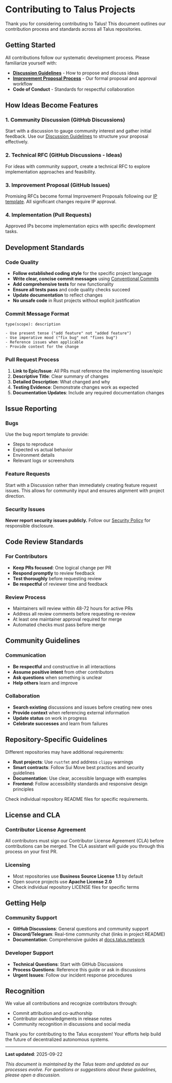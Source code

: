 # Contributing to Talus Projects

Thank you for considering contributing to Talus! This document outlines our contribution process and standards across all Talus repositories.

## Getting Started

All contributions follow our systematic development process. Please familiarize yourself with:

- **[Discussion Guidelines](https://github.com/Talus-Network/.github/blob/main/DISCUSSIONS.md)** - How to propose and discuss ideas
- **[Improvement Proposal Process](https://github.com/Talus-Network/.github/blob/main/IP_PROCESS.md)** - Our formal proposal and approval workflow
- **Code of Conduct** - Standards for respectful collaboration

## How Ideas Become Features

### 1. Community Discussion (GitHub Discussions)
Start with a discussion to gauge community interest and gather initial feedback. Use our [Discussion Guidelines](link) to structure your proposal effectively.

### 2. Technical RFC (GitHub Discussions - Ideas)
For ideas with community support, create a technical RFC to explore implementation approaches and feasibility.

### 3. Improvement Proposal (GitHub Issues)
Promising RFCs become formal Improvement Proposals following our [IP template](link). All significant changes require IP approval.

### 4. Implementation (Pull Requests)
Approved IPs become implementation epics with specific development tasks.

## Development Standards

### Code Quality
- **Follow established coding style** for the specific project language
- **Write clear, concise commit messages** using [Conventional Commits](https://www.conventionalcommits.org/)
- **Add comprehensive tests** for new functionality
- **Ensure all tests pass** and code quality checks succeed
- **Update documentation** to reflect changes
- **No unsafe code** in Rust projects without explicit justification

### Commit Message Format
```
type(scope): description

- Use present tense ("add feature" not "added feature")
- Use imperative mood ("fix bug" not "fixes bug")
- Reference issues when applicable
- Provide context for the change
```

### Pull Request Process
1. **Link to Epic/Issue**: All PRs must reference the implementing issue/epic
2. **Descriptive Title**: Clear summary of changes
3. **Detailed Description**: What changed and why
4. **Testing Evidence**: Demonstrate changes work as expected
5. **Documentation Updates**: Include any required documentation changes

## Issue Reporting

### Bugs
Use the bug report template to provide:
- Steps to reproduce
- Expected vs actual behavior
- Environment details
- Relevant logs or screenshots

### Feature Requests
Start with a Discussion rather than immediately creating feature request issues. This allows for community input and ensures alignment with project direction.

### Security Issues
**Never report security issues publicly.** Follow our [Security Policy](SECURITY.md) for responsible disclosure.

## Code Review Standards

### For Contributors
- **Keep PRs focused**: One logical change per PR
- **Respond promptly** to review feedback
- **Test thoroughly** before requesting review
- **Be respectful** of reviewer time and feedback

### Review Process
- Maintainers will review within 48-72 hours for active PRs
- Address all review comments before requesting re-review
- At least one maintainer approval required for merge
- Automated checks must pass before merge

## Community Guidelines

### Communication
- **Be respectful** and constructive in all interactions
- **Assume positive intent** from other contributors
- **Ask questions** when something is unclear
- **Help others** learn and improve

### Collaboration
- **Search existing** discussions and issues before creating new ones
- **Provide context** when referencing external information
- **Update status** on work in progress
- **Celebrate successes** and learn from failures

## Repository-Specific Guidelines

Different repositories may have additional requirements:

- **Rust projects**: Use `rustfmt` and address `clippy` warnings
- **Smart contracts**: Follow Sui Move best practices and security guidelines
- **Documentation**: Use clear, accessible language with examples
- **Frontend**: Follow accessibility standards and responsive design principles

Check individual repository README files for specific requirements.

## License and CLA

### Contributor License Agreement
All contributors must sign our Contributor License Agreement (CLA) before contributions can be merged. The CLA assistant will guide you through this process on your first PR.

### Licensing
- Most repositories use **Business Source License 1.1** by default
- Open source projects use **Apache License 2.0**
- Check individual repository LICENSE files for specific terms

## Getting Help

### Community Support
- **GitHub Discussions**: General questions and community support
- **Discord/Telegram**: Real-time community chat (links in project README)
- **Documentation**: Comprehensive guides at [docs.talus.network](https://docs.talus.network)

### Developer Support
- **Technical Questions**: Start with GitHub Discussions
- **Process Questions**: Reference this guide or ask in discussions
- **Urgent Issues**: Follow our incident response procedures

## Recognition

We value all contributions and recognize contributors through:
- Commit attribution and co-authorship
- Contributor acknowledgments in release notes
- Community recognition in discussions and social media

Thank you for contributing to the Talus ecosystem! Your efforts help build the future of decentralized autonomous systems.

---

**Last updated**: 2025-09-22

*This document is maintained by the Talus team and updated as our processes evolve. For questions or suggestions about these guidelines, please open a discussion.*
